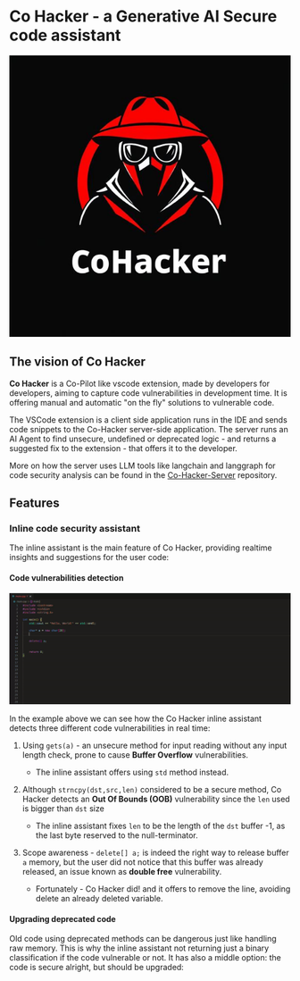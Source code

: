 # Co Hacker - a Generative AI Secure code assistant

![alt text](assets/logo.jpg)

## The vision of Co Hacker

**Co Hacker** is a Co-Pilot like vscode extension, made by developers for developers, aiming to capture code vulnerabilities in development time.
It is offering manual and automatic "on the fly" solutions to vulnerable code.

The VSCode extension is a client side application runs in the IDE and sends code snippets to the Co-Hacker server-side application. The server runs an AI Agent to find unsecure, undefined or deprecated logic - and returns a suggested fix to the extension - that offers it to the developer.

More on how the server uses LLM tools like langchain and langgraph for code security analysis can be found in the [Co-Hacker-Server](https://github.com/HeapHopper/co-hacker-server) repository.

## Features

### Inline code security assistant

The inline assistant is the main feature of Co Hacker, providing realtime insights and suggestions for the user code:

#### Code vulnerabilities detection

![alt text](assets/demo_string.gif)

In the example above we can see how the Co Hacker inline assistant detects three different code vulnerabilities in real time:

1. Using `gets(a)` - an unsecure method for input reading without any input length check, prone to cause **Buffer Overflow** vulnerabilities.
    -   The inline assistant offers using `std` method instead.

2. Although `strncpy(dst,src,len)` considered to be a secure method, Co Hacker detects an **Out Of Bounds (OOB)** vulnerability since the `len` used is bigger than `dst` size
   - The inline assistant fixes `len` to be the length of the `dst` buffer -1, as the last byte reserved to the null-terminator.
  
3. Scope awareness - `delete[] a;` is indeed the right way to release buffer `a` memory, but the user did not notice that this buffer was already released, an issue known as **double free** vulnerability.
   - Fortunately - Co Hacker did! and it offers to remove the line, avoiding delete an already deleted variable.

#### Upgrading deprecated code

Old code using deprecated methods can be dangerous just like handling raw memory. This is why the inline assistant not returning just a binary classification if the code vulnerable or not. It has also a middle option: the code is secure alright, but should be upgraded:

